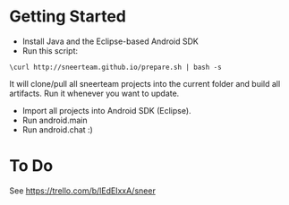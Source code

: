 Getting Started
====

- Install Java and the Eclipse-based Android SDK
- Run this script:

``` 
\curl http://sneerteam.github.io/prepare.sh | bash -s
```

It will clone/pull all sneerteam projects into the current folder and build all artifacts. Run it whenever you want to update.
- Import all projects into Android SDK (Eclipse).
- Run android.main
- Run android.chat :)

To Do
====

See https://trello.com/b/lEdEIxxA/sneer
